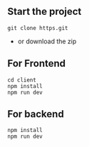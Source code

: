 ## Start the project

```
git clone https.git
```
- or download the zip 
## For Frontend
```
cd client
npm install
npm run dev
```
## For backend
```
npm install
npm run dev
```
